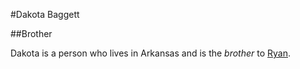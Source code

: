 #Dakota Baggett

##Brother

Dakota is a person who lives in Arkansas and is the *brother* to [Ryan](/wiki/Ryan).
